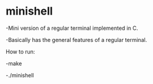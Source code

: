 # minishell

-Mini version of a regular terminal implemented in C.

-Basically has the general features of a regular terminal.


How to run:

-make

-./minishell
